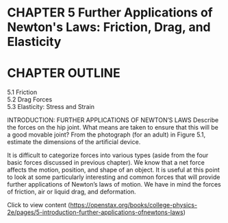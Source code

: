 # CHAPTER 5 Further Applications of Newton's Laws: Friction, Drag, and Elasticity

# CHAPTER OUTLINE

5.1 Friction   
5.2 Drag Forces   
5.3 Elasticity: Stress and Strain

INTRODUCTION: FURTHER APPLICATIONS OF NEWTON’S LAWS Describe the forces on the hip joint. What means are taken to ensure that this will be a good movable joint? From the photograph (for an adult) in Figure 5.1, estimate the dimensions of the artificial device.

It is difficult to categorize forces into various types (aside from the four basic forces discussed in previous chapter). We know that a net force affects the motion, position, and shape of an object. It is useful at this point to look at some particularly interesting and common forces that will provide further applications of Newton’s laws of motion. We have in mind the forces of friction, air or liquid drag, and deformation.

Click to view content (https://openstax.org/books/college-physics-2e/pages/5-introduction-further-applications-ofnewtons-laws)